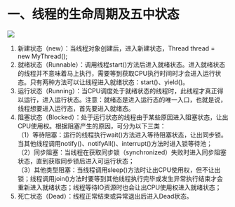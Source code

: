 # 一、线程的生命周期及五中状态
![](/Users/yanjing/Documents/projects/yanjing/线程生命周期.png)
1. 新建状态（new）：当线程对象创建后，进入新建状态，Thread thread = new MyThread();</br>
2. 就绪状态（Runnable）：调用线程start()方法后进入就绪状态。进入就绪状态的线程并不意味着马上执行，需要等到获取CPU执行时间时才会进入运行状态。只有两种方法可以让线程进入就绪状态：start()、yield()。</br>
3. 运行状态（Running）：当CPU调度处于就绪状态的线程时，此线程才真正得以运行，进入运行状态。注意：就绪态是进入运行态的唯一入口，也就是说，线程想要进入运行态，首先要进入就绪态。</br>
4. 阻塞状态（Blocked）：处于运行状态的线程由于某些原因进入阻塞状态，让出CPU使用权。根据阻塞产生的原因，可分为以下三类：</br>
（1）等待阻塞：运行的线程执行wait()方法进入等待阻塞状态，让出同步锁。当其他线程调用notify()、notifyAll()、interrupt()方法时进入锁等待池；</br>
（2）同步阻塞：当线程在获取同步锁（synchronized）失败时进入同步阻塞状态，直到获取同步锁后进入可运行状态；</br>
（3）其他类型阻塞：当线程调用sleep()方法时让出CPU使用权，但不让出锁；线程调用join()方法时要等到其他线程执行完毕或发生异常执行结束才会重新进入就绪状态；线程等待IO资源时也会让出CPU使用权进入就绪状态；</br>
5. 死亡状态（Dead）：线程正常结束或异常退出后进入Dead状态。